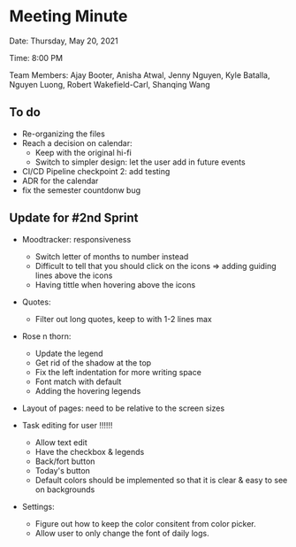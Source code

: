 # Meeting Minute
Date: Thursday, May 20, 2021

Time: 8:00 PM

Team Members: Ajay Booter, Anisha Atwal, Jenny Nguyen, Kyle Batalla, Nguyen Luong, Robert Wakefield-Carl, Shanqing Wang

## To do
- Re-organizing the files
- Reach a decision on calendar:
  - Keep with the original hi-fi
  - Switch to simpler design: let the user add in future events
- CI/CD Pipeline checkpoint 2: add testing
- ADR for the calendar
- fix the semester countdonw bug

## Update for #2nd Sprint
- Moodtracker: responsiveness
  - Switch letter of months to number instead
  - Difficult to tell that you should click on the icons => adding guiding lines above the icons
  - Having tittle when hovering above the icons
  
- Quotes:
  - Filter out long quotes, keep to with 1-2 lines max

- Rose n thorn:
  - Update the legend
  - Get rid of the shadow at the top
  - Fix the left indentation for more writing space
  - Font match with default
  - Adding the hovering legends

- Layout of pages: need to be relative to the screen sizes

- Task editing for user !!!!!!
  - Allow text edit
  - Have the checkbox & legends
  - Back/fort button
  - Today's button
  - Default colors should be implemented so that it is clear & easy to see on backgrounds

- Settings:
  - Figure out how to keep the color consitent from color picker.
  - Allow user to only change the font of daily logs.
